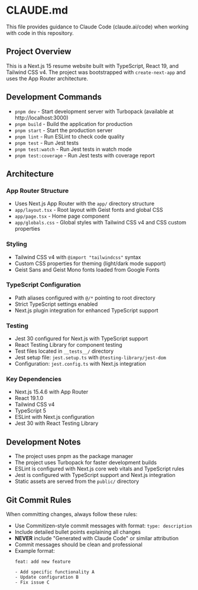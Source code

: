 # CLAUDE.md

This file provides guidance to Claude Code (claude.ai/code) when working with code in this repository.

## Project Overview

This is a Next.js 15 resume website built with TypeScript, React 19, and Tailwind CSS v4. The project was bootstrapped with `create-next-app` and uses the App Router architecture.

## Development Commands

- `pnpm dev` - Start development server with Turbopack (available at http://localhost:3000)
- `pnpm build` - Build the application for production
- `pnpm start` - Start the production server
- `pnpm lint` - Run ESLint to check code quality
- `pnpm test` - Run Jest tests
- `pnpm test:watch` - Run Jest tests in watch mode
- `pnpm test:coverage` - Run Jest tests with coverage report

## Architecture

### App Router Structure
- Uses Next.js App Router with the `app/` directory structure
- `app/layout.tsx` - Root layout with Geist fonts and global CSS
- `app/page.tsx` - Home page component
- `app/globals.css` - Global styles with Tailwind CSS v4 and CSS custom properties

### Styling
- Tailwind CSS v4 with `@import "tailwindcss"` syntax
- Custom CSS properties for theming (light/dark mode support)
- Geist Sans and Geist Mono fonts loaded from Google Fonts

### TypeScript Configuration
- Path aliases configured with `@/*` pointing to root directory
- Strict TypeScript settings enabled
- Next.js plugin integration for enhanced TypeScript support

### Testing
- Jest 30 configured for Next.js with TypeScript support
- React Testing Library for component testing
- Test files located in `__tests__/` directory
- Jest setup file: `jest.setup.ts` with `@testing-library/jest-dom`
- Configuration: `jest.config.ts` with Next.js integration

### Key Dependencies
- Next.js 15.4.6 with App Router
- React 19.1.0
- Tailwind CSS v4
- TypeScript 5
- ESLint with Next.js configuration
- Jest 30 with React Testing Library

## Development Notes

- The project uses pnpm as the package manager
- The project uses Turbopack for faster development builds
- ESLint is configured with Next.js core web vitals and TypeScript rules
- Jest is configured with TypeScript support and Next.js integration
- Static assets are served from the `public/` directory

## Git Commit Rules

When committing changes, always follow these rules:
- Use Commitizen-style commit messages with format: `type: description`
- Include detailed bullet points explaining all changes
- **NEVER** include "Generated with Claude Code" or similar attribution
- Commit messages should be clean and professional
- Example format:
  ```
  feat: add new feature

  - Add specific functionality A
  - Update configuration B
  - Fix issue C
  ```